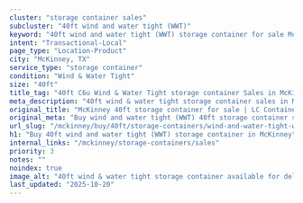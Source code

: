 ```yaml
---
cluster: "storage container sales"
subcluster: "40ft wind and water tight (WWT)"
keyword: "40ft wind and water tight (WWT) storage container for sale McKinney, TX"
intent: "Transactional-Local"
page_type: "Location-Product"
city: "McKinney, TX"
service_type: "storage container"
condition: "Wind & Water Tight"
size: "40ft"
title_tag: "40ft C6u Wind & Water Tight storage container Sales in McKinney | LC Container"
meta_description: "40ft wind & water tight storage container sales in McKinney. Fast delivery, competitive pricing. Serving storage containers area. Quote ID: GTK. Call (214) 524-4168 for your free quote today."
original_title: "McKinney 40ft storage container for sale | LC Container"
original_meta: "Buy wind and water tight (WWT) 40ft storage container sale with local delivery in McKinney, TX. LC Container — local Since 2003. Request a fast quote today."
url_slug: "/mckinney/buy/40ft/storage-containers/wind-and-water-tight-wwt"
h1: "Buy 40ft wind and water tight (WWT) storage container in McKinney"
internal_links: "/mckinney/storage-containers/sales"
priority: 3
notes: ""
noindex: true
image_alt: "40ft wind & water tight storage container available for delivery in McKinney"
last_updated: "2025-10-20"
---
```


<!-- TODO: Add unique city/inventory copy, images, and internal links here. -->
